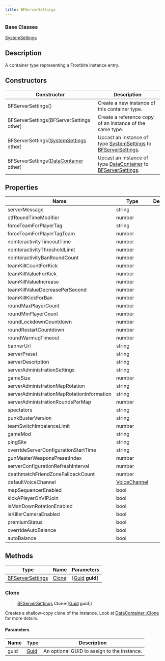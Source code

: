```yaml
---
title: BFServerSettings
---
```

### Base Classes

[SystemSettings](/vext/ref/fb/systemsettings/)

## Description

A container type representing a Frostbite instance entry.

## Constructors

| Constructor                                                                 | Description                                                                                                             |
| --------------------------------------------------------------------------- | ----------------------------------------------------------------------------------------------------------------------- |
| BFServerSettings()                                                          | Create a new instance of this container type.                                                                           |
| BFServerSettings(BFServerSettings other)                                    | Create a reference copy of an instance of the same type.                                                                |
| BFServerSettings([SystemSettings](/vext/ref/fb/systemsettings/) other)                    | Upcast an instance of type [SystemSettings](/vext/ref/fb/systemsettings/) to [BFServerSettings](/vext/ref/fb/bfserversettings/).                    |
| BFServerSettings([DataContainer](/vext/ref/shared/class/datacontainer) other) | Upcast an instance of type [DataContainer](/vext/ref/shared/class/datacontainer) to [BFServerSettings](/vext/ref/fb/bfserversettings/). |

## Properties

| Name                                       | Type                         | Description |
| ------------------------------------------ | ---------------------------- | ----------- |
| serverMessage                              | string                       |             |
| ctfRoundTimeModifier                       | number                       |             |
| forceTeamForPlayerTag                      | string                       |             |
| forceTeamForPlayerTagTeam                  | number                       |             |
| noInteractivityTimeoutTime                 | number                       |             |
| noInteractivityThresholdLimit              | number                       |             |
| noInteractivityBanRoundCount               | number                       |             |
| teamKillCountForKick                       | number                       |             |
| teamKillValueForKick                       | number                       |             |
| teamKillValueIncrease                      | number                       |             |
| teamKillValueDecreasePerSecond             | number                       |             |
| teamKillKickForBan                         | number                       |             |
| roundMaxPlayerCount                        | number                       |             |
| roundMinPlayerCount                        | number                       |             |
| roundLockdownCountdown                     | number                       |             |
| roundRestartCountdown                      | number                       |             |
| roundWarmupTimeout                         | number                       |             |
| bannerUrl                                  | string                       |             |
| serverPreset                               | string                       |             |
| serverDescription                          | string                       |             |
| serverAdministrationSettings               | string                       |             |
| gameSize                                   | number                       |             |
| serverAdministrationMapRotation            | string                       |             |
| serverAdministrationMapRotationInformation | string                       |             |
| serverAdministrationRoundsPerMap           | number                       |             |
| spectators                                 | string                       |             |
| punkBusterVersion                          | string                       |             |
| teamSwitchImbalanceLimit                   | number                       |             |
| gameMod                                    | string                       |             |
| pingSite                                   | string                       |             |
| overrideServerConfigurationStartTime       | string                       |             |
| gunMasterWeaponsPresetIndex                | number                       |             |
| serverConfigurationRefreshInterval         | number                       |             |
| deathmatchFriendZoneFallbackCount          | number                       |             |
| defaultVoiceChannel                        | [VoiceChannel](/vext/ref/fb/voicechannel/) |             |
| mapSequencerEnabled                        | bool                         |             |
| kickAPlayerOnVIPJoin                       | bool                         |             |
| isManDownRotationEnabled                   | bool                         |             |
| isKillerCameraEnabled                      | bool                         |             |
| premiumStatus                              | bool                         |             |
| overrideAutoBalance                        | bool                         |             |
| autoBalance                                | bool                         |             |

## Methods

| Type                                 | Name            | Parameters                                     |
| ------------------------------------ | --------------- | ---------------------------------------------- |
| [BFServerSettings](/vext/ref/fb/bfserversettings/) | [Clone](#clone) | \[[Guid](/vext/ref/shared/class/guid) **guid**\] |

### Clone

> [BFServerSettings](/vext/ref/fb/bfserversettings/) **Clone**(\[[Guid](/vext/ref/shared/class/guid) **guid**\])

Creates a shallow-copy clone of the instance. Look at [DataContainer::Clone](/vext/ref/shared/class/datacontainer#clone) for more details.

#### Parameters

| Name | Type         | Description                                 |
| ---- | ------------ | ------------------------------------------- |
| guid | [Guid](/vext/ref/shared/class/guid/) | An optional GUID to assign to the instance. |
